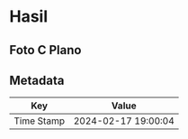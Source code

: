 # Hasil

## Foto C Plano


## Metadata

| Key        | Value               |
| ---------- | ------------------- |
| Time Stamp | 2024-02-17 19:00:04 |



